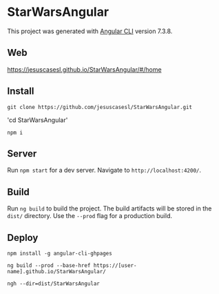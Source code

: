# StarWarsAngular

This project was generated with [Angular CLI](https://github.com/angular/angular-cli) version 7.3.8.

## Web

https://jesuscasesl.github.io/StarWarsAngular/#/home

## Install

`git clone https://github.com/jesuscasesl/StarWarsAngular.git`

'cd StarWarsAngular'

`npm i`

## Server

Run `npm start` for a dev server. Navigate to `http://localhost:4200/`.

## Build

Run `ng build` to build the project. The build artifacts will be stored in the `dist/` directory. Use the `--prod` flag for a production build.

## Deploy

`npm install -g angular-cli-ghpages`

`ng build --prod --base-href https://[user-name].github.io/StarWarsAngular/`

`ngh --dir=dist/StarWarsAngular`